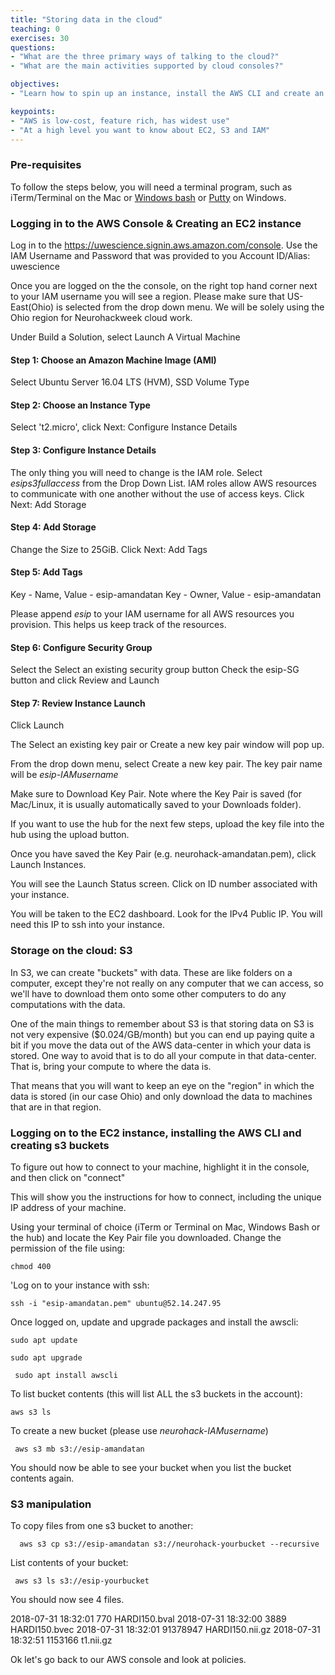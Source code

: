 ```yaml
---
title: "Storing data in the cloud"
teaching: 0
exercises: 30
questions:
- "What are the three primary ways of talking to the cloud?"
- "What are the main activities supported by cloud consoles?"

objectives:
- "Learn how to spin up an instance, install the AWS CLI and create an s3 bucket"

keypoints:
- "AWS is low-cost, feature rich, has widest use"
- "At a high level you want to know about EC2, S3 and IAM"
---
```


### Pre-requisites

To follow the steps below, you will need a terminal program, such as
iTerm/Terminal on the Mac or
[Windows bash](https://docs.microsoft.com/en-us/windows/wsl/install-win10) or
[Putty](https://www.putty.org) on Windows.

### Logging in to the AWS Console & Creating an EC2 instance

Log in to the https://uwescience.signin.aws.amazon.com/console.
Use the IAM Username and Password that was provided to you Account ID/Alias:
uwescience

Once you are logged on the the console, on the right top hand corner next
to your IAM username you will see a region.
Please make sure that US-East(Ohio) is selected from the drop down menu. 
We will be solely using the Ohio region for Neurohackweek cloud work.

Under Build a Solution, select Launch A Virtual Machine

#### Step 1: Choose an Amazon Machine Image (AMI)

Select Ubuntu Server 16.04 LTS (HVM), SSD Volume Type

#### Step 2: Choose an Instance Type

Select 't2.micro', click Next: Configure Instance Details

#### Step 3: Configure Instance Details

The only thing you will need to change is the IAM role. 
Select
*esips3fullaccess* from the Drop Down List. 
IAM roles allow AWS resources to communicate with one 
another without the use of access keys.
Click Next: Add Storage

#### Step 4: Add Storage

Change the Size to 25GiB. 
Click Next: Add Tags

#### Step 5: Add Tags

Key - Name, Value - esip-amandatan
Key - Owner, Value - esip-amandatan

Please append *esip* to your IAM username for all AWS resources you
provision. 
This helps us keep track of the resources.

#### Step 6: Configure Security Group

Select the Select an existing security group button
Check the esip-SG button and click Review and Launch

#### Step 7: Review Instance Launch

Click Launch

The Select an existing key pair or Create a new key pair window will pop
up.

From the drop down menu, select Create a new key pair. 
The key pair name will be *esip-IAMusername*

Make sure to Download Key Pair. Note where the Key Pair is saved (for
Mac/Linux, it is usually automatically saved to your Downloads folder).

If you want to use the hub for the next few steps, upload the key file
into the hub using the upload button.

Once you have saved the Key Pair (e.g. neurohack-amandatan.pem), click
Launch Instances.

You will see the Launch Status screen. 
Click on ID number associated with your instance.

You will be taken to the EC2 dashboard. 
Look for the IPv4 Public IP. 
You will need this IP to ssh into your instance.

### Storage on the cloud: S3

In S3, we can create "buckets" with data. 
These are like folders on a computer, except they're not really on
any computer that we can access, so we'll have to download them
onto some other computers to do any computations with the data.

One of the main things to remember about S3 is that storing data on S3 is
not very expensive ($0.024/GB/month) but you can end up paying quite a
bit if you move the data out of the AWS data-center in which your data is
stored. 
One way to avoid that is to do all your compute in that data-center. 
That is, bring your compute to where the data is.

That means that you will want to keep an eye on the "region" in which the
data is stored (in our case Ohio) and only download the data to machines
that are in that region.


### Logging on to the EC2 instance, installing the AWS CLI and creating s3 buckets

To figure out how to connect to your machine, highlight it in the
console, and then click on "connect"

This will show you the instructions for how to connect, including the unique
IP address of your machine.

Using your terminal of choice (iTerm or Terminal on Mac, Windows Bash or
the hub) and locate the Key Pair file you downloaded. Change the
permission of the file using:

`chmod 400`

'Log on to your instance with ssh:

``` ssh -i "esip-amandatan.pem" ubuntu@52.14.247.95 ```

Once logged on, update and upgrade packages and install the awscli:

``` sudo apt update ```

``` sudo apt upgrade ```

``` sudo apt install awscli```

To list bucket contents (this will list ALL the s3 buckets in the account):

``` aws s3 ls ```

 To create a new bucket (please use *neurohack-IAMusername*)

``` aws s3 mb s3://esip-amandatan```

You should now be able to see your bucket when you list the bucket
contents again.

### S3 manipulation

To copy files from one s3 bucket to another:

```  aws s3 cp s3://esip-amandatan s3://neurohack-yourbucket --recursive```

List contents of your bucket:

``` aws s3 ls s3://esip-yourbucket```

You should now see 4 files.

2018-07-31 18:32:01        770 HARDI150.bval
2018-07-31 18:32:00       3889 HARDI150.bvec
2018-07-31 18:32:01   91378947 HARDI150.nii.gz
2018-07-31 18:32:51    1153166 t1.nii.gz

Ok let's go back to our AWS console and look at policies.
